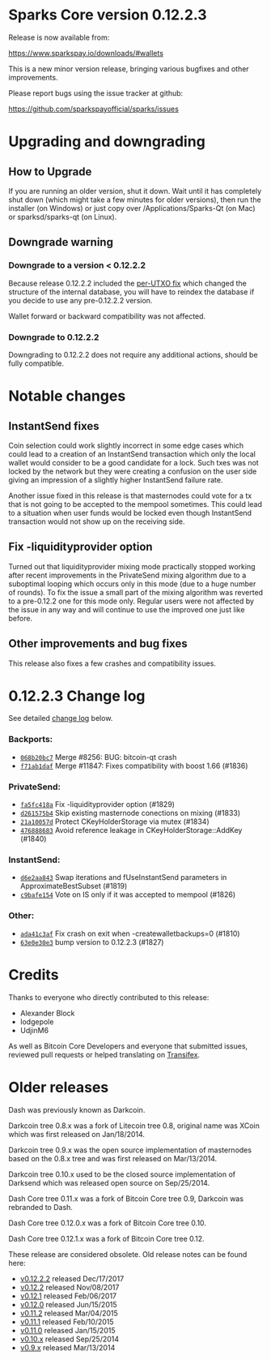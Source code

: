 Sparks Core version 0.12.2.3
==========================

Release is now available from:

  <https://www.sparkspay.io/downloads/#wallets>

This is a new minor version release, bringing various bugfixes and other
improvements.

Please report bugs using the issue tracker at github:

  <https://github.com/sparkspayofficial/sparks/issues>


Upgrading and downgrading
=========================

How to Upgrade
--------------

If you are running an older version, shut it down. Wait until it has completely
shut down (which might take a few minutes for older versions), then run the
installer (on Windows) or just copy over /Applications/Sparks-Qt (on Mac) or
sparksd/sparks-qt (on Linux).

Downgrade warning
-----------------

### Downgrade to a version < 0.12.2.2

Because release 0.12.2.2 included the [per-UTXO fix](release-notes/sparks/release-notes-0.12.2.2.md#per-utxo-fix)
which changed the structure of the internal database, you will have to reindex
the database if you decide to use any pre-0.12.2.2 version.

Wallet forward or backward compatibility was not affected.

### Downgrade to 0.12.2.2

Downgrading to 0.12.2.2 does not require any additional actions, should be
fully compatible.

Notable changes
===============

InstantSend fixes
-----------------

Coin selection could work slightly incorrect in some edge cases which could
lead to a creation of an InstantSend transaction which only the local wallet
would consider to be a good candidate for a lock. Such txes was not locked by
the network but they were creating a confusion on the user side giving an
impression of a slightly higher InstantSend failure rate.

Another issue fixed in this release is that masternodes could vote for a tx
that is not going to be accepted to the mempool sometimes. This could lead to
a situation when user funds would be locked even though InstantSend transaction
would not show up on the receiving side.

Fix -liquidityprovider option
-----------------------------

Turned out that liquidityprovider mixing mode practically stopped working after
recent improvements in the PrivateSend mixing algorithm due to a suboptimal
looping which occurs only in this mode (due to a huge number of rounds). To fix
the issue a small part of the mixing algorithm was reverted to a pre-0.12.2 one
for this mode only. Regular users were not affected by the issue in any way and
will continue to use the improved one just like before.

Other improvements and bug fixes
--------------------------------

This release also fixes a few crashes and compatibility issues.


0.12.2.3 Change log
===================

See detailed [change log](https://github.com/sparkspayofficial/sparks/compare/v0.12.2.2...sparkspay:v0.12.2.3) below.

### Backports:
- [`068b20bc7`](https://github.com/sparkspayofficial/sparks/commit/068b20bc7) Merge #8256: BUG: bitcoin-qt crash
- [`f71ab1daf`](https://github.com/sparkspayofficial/sparks/commit/f71ab1daf) Merge #11847: Fixes compatibility with boost 1.66 (#1836)

### PrivateSend:
- [`fa5fc418a`](https://github.com/sparkspayofficial/sparks/commit/fa5fc418a) Fix -liquidityprovider option (#1829)
- [`d261575b4`](https://github.com/sparkspayofficial/sparks/commit/d261575b4) Skip existing masternode conections on mixing (#1833)
- [`21a10057d`](https://github.com/sparkspayofficial/sparks/commit/21a10057d) Protect CKeyHolderStorage via mutex (#1834)
- [`476888683`](https://github.com/sparkspayofficial/sparks/commit/476888683) Avoid reference leakage in CKeyHolderStorage::AddKey (#1840)

### InstantSend:
- [`d6e2aa843`](https://github.com/sparkspayofficial/sparks/commit/d6e2aa843) Swap iterations and fUseInstantSend parameters in ApproximateBestSubset (#1819)
- [`c9bafe154`](https://github.com/sparkspayofficial/sparks/commit/c9bafe154) Vote on IS only if it was accepted to mempool (#1826)

### Other:
- [`ada41c3af`](https://github.com/sparkspayofficial/sparks/commit/ada41c3af) Fix crash on exit when -createwalletbackups=0 (#1810)
- [`63e0e30e3`](https://github.com/sparkspayofficial/sparks/commit/63e0e30e3) bump version to 0.12.2.3 (#1827)

Credits
=======

Thanks to everyone who directly contributed to this release:

- Alexander Block
- lodgepole
- UdjinM6

As well as Bitcoin Core Developers and everyone that submitted issues,
reviewed pull requests or helped translating on
[Transifex](https://www.transifex.com/projects/p/sparks/).


Older releases
==============

Dash was previously known as Darkcoin.

Darkcoin tree 0.8.x was a fork of Litecoin tree 0.8, original name was XCoin
which was first released on Jan/18/2014.

Darkcoin tree 0.9.x was the open source implementation of masternodes based on
the 0.8.x tree and was first released on Mar/13/2014.

Darkcoin tree 0.10.x used to be the closed source implementation of Darksend
which was released open source on Sep/25/2014.

Dash Core tree 0.11.x was a fork of Bitcoin Core tree 0.9,
Darkcoin was rebranded to Dash.

Dash Core tree 0.12.0.x was a fork of Bitcoin Core tree 0.10.

Dash Core tree 0.12.1.x was a fork of Bitcoin Core tree 0.12.

These release are considered obsolete. Old release notes can be found here:

- [v0.12.2.2](release-notes/sparks/release-notes-0.12.2.2.md) released Dec/17/2017
- [v0.12.2](release-notes/sparks/release-notes-0.12.2.md) released Nov/08/2017
- [v0.12.1](release-notes/sparks/release-notes-0.12.1.md) released Feb/06/2017
- [v0.12.0](release-notes/sparks/release-notes-0.12.0.md) released Jun/15/2015
- [v0.11.2](release-notes/sparks/release-notes-0.11.2.md) released Mar/04/2015
- [v0.11.1](release-notes/sparks/release-notes-0.11.1.md) released Feb/10/2015
- [v0.11.0](release-notes/sparks/release-notes-0.11.0.md) released Jan/15/2015
- [v0.10.x](release-notes/sparks/release-notes-0.10.0.md) released Sep/25/2014
- [v0.9.x](release-notes/sparks/release-notes-0.9.0.md) released Mar/13/2014

